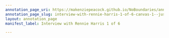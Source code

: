 ```yaml
---
annotation_page_uri: https://makenziepeacock.github.io/NoBoundaries/annotations/interview-with-rennie-harris-1-of-6-canvas-1--just--crosstalk-00-04-33---.json
annotation_page_slug: interview-with-rennie-harris-1-of-6-canvas-1--just--crosstalk-00-04-33---
layout: annotation_page
manifest_label: Interview with Rennie Harris 1 of 6

---
```

